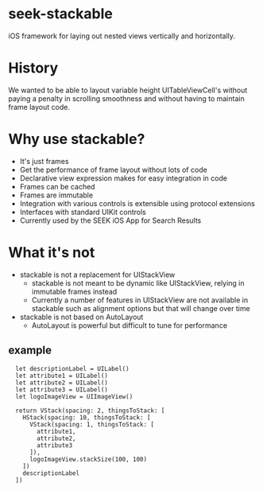 # seek-stackable
iOS framework for laying out nested views vertically and horizontally.

# History

We wanted to be able to layout variable height UITableViewCell's without paying a penalty in scrolling smoothness and without having to maintain frame layout code.

# Why use stackable?
- It's just frames
- Get the performance of frame layout without lots of code
- Declarative view expression makes for easy integration in code
- Frames can be cached
- Frames are immutable
- Integration with various controls is extensible using protocol extensions
- Interfaces with standard UIKit controls
- Currently used by the SEEK iOS App for Search Results

# What it's not
- stackable is not a replacement for UIStackView
  - stackable is not meant to be dynamic like UIStackView, relying in immutable frames instead
  - Currently a number of features in UIStackView are not available in stackable such as alignment options but that will change over time
- stackable is not based on AutoLayout
  - AutoLayout is powerful but difficult to tune for performance

## example

```
  let descriptionLabel = UILabel()
  let attribute1 = UILabel()
  let attribute2 = UILabel()
  let attribute3 = UILabel()
  let logoImageView = UIImageView()
  
  return VStack(spacing: 2, thingsToStack: [
    HStack(spacing: 10, thingsToStack: [
      VStack(spacing: 1, thingsToStack: [
        attribute1,
        attribute2,
        attribute3
      ]),
      logoImageView.stackSize(100, 100)
    ])
    descriptionLabel
  ])
```
